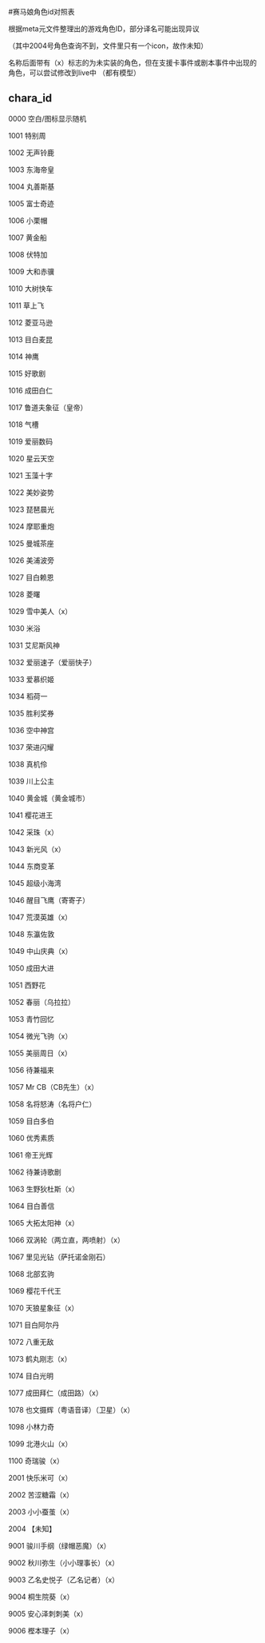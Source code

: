 #赛马娘角色id对照表

​根据meta元文件整理出的游戏角色ID，部分译名可能出现异议

（其中2004号角色查询不到，文件里只有一个icon，故作未知）

名称后面带有（x）标志的为未实装的角色，但在支援卡事件或剧本事件中出现的角色，可以尝试修改到live中
（都有模型）

## chara_id

0000  空白/图标显示随机

1001  特别周

1002  无声铃鹿

1003  东海帝皇

1004  丸善斯基

1005  富士奇迹

1006  小栗帽

1007  黄金船

1008  伏特加

1009  大和赤骥

1010  大树快车

1011  草上飞

1012  菱亚马逊

1013  目白麦昆

1014  神鹰

1015  好歌剧

1016  成田白仁

1017  鲁道夫象征（皇帝）

1018  气槽

1019  爱丽数码

1020  星云天空

1021  玉藻十字

1022  美妙姿势

1023  琵琶晨光

1024  摩耶重炮

1025  曼城茶座

1026  美浦波旁

1027  目白赖恩

1028  菱曙

1029  雪中美人（x）

1030  米浴

1031  艾尼斯风神

1032  爱丽速子（爱丽快子）

1033  爱慕织姬

1034  稻荷一

1035  胜利奖券

1036  空中神宫

1037  荣进闪耀

1038  真机伶

1039  川上公主

1040  黄金城（黄金城市）

1041  樱花进王

1042  采珠（x）

1043  新光风（x）

1044  东商变革

1045  超级小海湾

1046  醒目飞鹰（寄寄子）

1047  荒漠英雄（x）

1048  东瀛佐敦

1049  中山庆典（x）

1050  成田大进

1051  西野花

1052  春丽（乌拉拉）

1053  青竹回忆

1054  微光飞驹（x）

1055  美丽周日（x）

1056  待兼福来

1057  Mr CB（CB先生）（x）

1058  名将怒涛（名将户仁）

1059  目白多伯

1060  优秀素质

1061  帝王光辉

1062  待兼诗歌剧

1063  生野狄杜斯（x）

1064  目白善信

1065  大拓太阳神（x）

1066  双涡轮（两立直，两喷射）（x）

1067  里见光钻（萨托诺金刚石）

1068  北部玄驹

1069  樱花千代王

1070  天狼星象征（x）

1071  目白阿尔丹

1072  八重无敌

1073  鹤丸刚志（x）

1074  目白光明

1077  成田拜仁（成田路）（x）

1078  也文摄辉（粤语音译）（卫星）（x）

1098  小林力奇

1099  北港火山（x）

1100  奇瑞骏（x）



2001  快乐米可（x）

2002  苦涩糖霜（x）

2003  小小蚕茧（x）

2004  【未知】

9001  骏川手纲（绿帽恶魔）（x）

9002  秋川弥生（小小理事长）（x）

9003  乙名史悦子（乙名记者）（x）

9004  桐生院葵（x）

9005  安心泽刺刺美（x）

9006  樫本理子（x）
